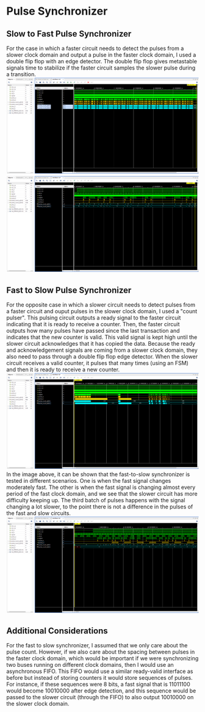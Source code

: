# Pulse Synchronizer

## Slow to Fast Pulse Synchronizer
For the case in which a faster circuit needs to detect the pulses from a slower clock domain and output a pulse in the faster clock domain, I used a double flip flop with an edge detector. The double flip flop gives metastable signals time to stabilize if the faster circuit samples the slower pulse during a transition.
![Here we see that at the end of the simulation, the pulse count is the same on both circuits](images/slow_to_fast.png)
![Here we see how the edge detection is happening on different clock domains](images/slow_to_fast_zoomed_in.png)


## Fast to Slow Pulse Synchronizer
For the opposite case in which a slower circuit needs to detect pulses from a faster circuit and ouput pulses in the slower clock domain, I used a "count pulser". This pulsing circuit outputs a ready signal to the faster circuit indicating that it is ready to receive a counter. Then, the faster circuit outputs how many pulses have passed since the last transaction and indicates that the new counter is valid. This valid signal is kept high until the slower circuit acknowledges that it has copied the data. Because the ready and acknowledgement signals are coming from a slower clock domain, they also need to pass through a double flip flop edge detector. When the slower circuit receives a valid counter, it pulses that many times (using an FSM) and then it is ready to receive a new counter.
![Here we see that at the end of the simulation, the pulse count is the same on both circuits](images/fast_to_slow.png)
In the image above, it can be shown that the fast-to-slow synchronizer is tested in different scenarios. One is when the fast signal changes moderately fast. The other is when the fast signal is changing almost every period of the fast clock domain, and we see that the slower circuit has more difficulty keeping up. The third batch of pulses happens with the signal changing a lot slower, to the point there is not a difference in the pulses of the fast and slow circuits.
![Here we see how the edge detection is happening on different clock domains](images/fast_to_slow_zoomed_in.png)

## Additional Considerations
For the fast to slow synchronizer, I assumed that we only care about the pulse count. However, if we also care about the spacing between pulses in the faster clock domain, which would be important if we were synchronizing two buses running on different clock domains, then I would use an asynchronous FIFO. This FIFO would use a similar ready-valid interface as before but instead of storing counters it would store sequences of pulses. For instance, if these sequences were 8 bits, a fast signal that is 11011100 would become 10010000 after edge detection, and this sequence would be passed to the slower circuit (through the FIFO) to also output 10010000 on the slower clock domain.